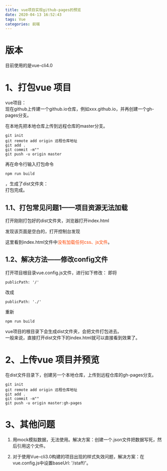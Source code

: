 ```yaml
---
title: vue项目实现github-pages的预览
date: 2020-04-13 16:52:43
tags: Vue
categories: 前端
---
```

<script type="text/javascript" src="/js/bai.js"></script>

# 版本
目前使用的是vue-cli4.0
# 1、打包vue 项目
vue项目：  
现在github上传建一个github.io仓库，例如xxx.github.io，并再创建一个gh-pages分支。  

在本地先把本地仓库上传到远程仓库的master分支。
<!-- more -->
```
git init
git remote add origin 远程仓库地址
git add .
git commit -m""
git push -u origin master
```
再在命令行输入打包命令
```
npm run build
```
，生成了dist文件夹：  
打包完成。  

## 1.1、打包常见问题1——项目资源无法加载
打开刚刚打包好的dist文件夹，浏览器打开index.html  

发现该页面是空白的，打开控制台发现  

这里看到index.html文件中<font color="#f40">没有加载任何css、js文件</font>。


## 1.2、解决方法——修改config文件
打开项目根目录vue.config.js文件，进行如下修改：
即将
```
publicPath: '/'
```
改成
```
publicPath: './'
```
重新
```
npm run build
```
vue项目的根目录下会生成dist文件夹，会把文件打包进去。  
一般来说，直接打开dist文件下的index.html就可以直接看到效果了。

# 2、上传vue 项目并预览
在dist文件目录下，创建另一个本地仓库，上传到远程仓库的gh-pages分支。
```
git init
git remote add origin 远程仓库地址
git add .
git commit -m""
git push -u origin master:gh-pages
```

# 3、其他问题
1. 用mock模拟数据，无法使用。解决方案：创建一个.json文件把数据写死，然后引用这个文件。

2. 对于使用Vue-cli3.0构建的项目出现的样式失效问题，解决方案：在vue.config.js中设置baseUrl: '/staff/'。